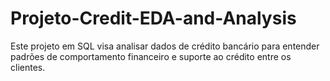 # Projeto-Credit-EDA-and-Analysis
Este projeto em SQL visa analisar dados de crédito bancário para entender padrões de comportamento financeiro e suporte ao crédito entre os clientes.
